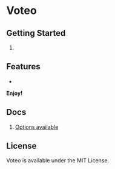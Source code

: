 # Voteo


## Getting Started

1. 

## Features

* 

**Enjoy!**

## Docs

1. [Options available](docs/options.md)

## License

Voteo is available under the MIT License.

